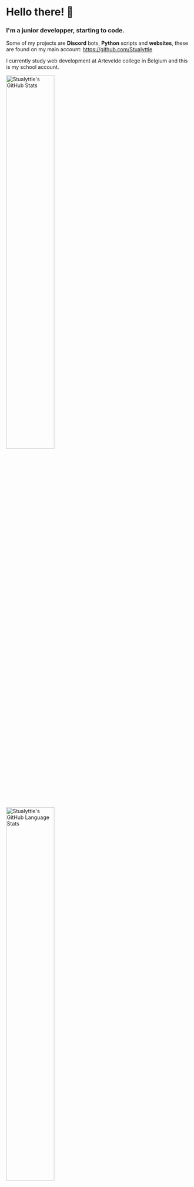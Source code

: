 # Hello there! 👋
### I'm a junior developper, starting to code.
Some of my projects are **Discord** bots, **Python** scripts and **websites**, 
these are found on my main account: https://github.com/Stualyttle

I currently study web development at Artevelde college in Belgium and this is my school account.


<a href="https://www.stualyttle.com">
  <img width="51%" src="https://github-readme-stats.vercel.app/api?username=pgm-kilidebo&bg_color=1d1f21&text_color=c9cacc&show_icons=true" alt="Stualyttle's GitHub Stats" />
</a>
<a href="https://www.stualyttle.com">
  <img width="51%" src="https://github-readme-stats.vercel.app/api/top-langs/?username=pgm-kilidebo&layout=compact&bg_color=1d1f21&text_color=c9cacc" alt="Stualyttle's GitHub Language Stats"  />
</a>
<a href="https://www.stualyttle.com">
  <img width="51%" src="https://github-readme-stats.vercel.app/api/wakatime?username=Stualyttle&bg_color=1d1f21&text_color=c9cacc" alt="Wakatime Week Stats" />
</a>
